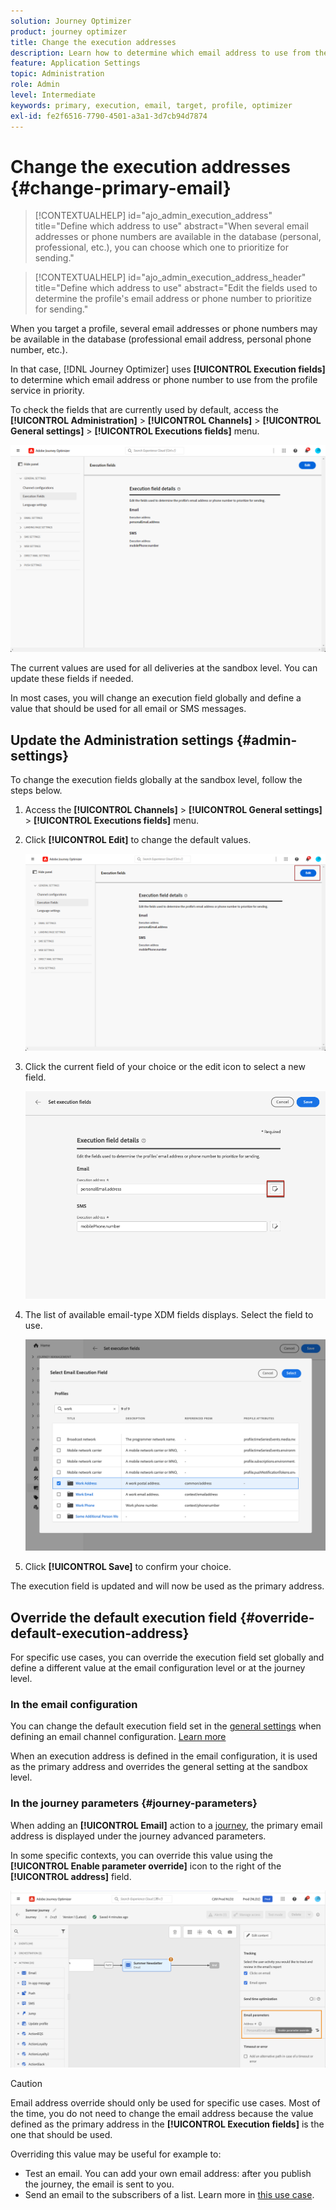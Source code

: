 ```yaml
---
solution: Journey Optimizer
product: journey optimizer
title: Change the execution addresses 
description: Learn how to determine which email address to use from the profile service.
feature: Application Settings
topic: Administration
role: Admin
level: Intermediate
keywords: primary, execution, email, target, profile, optimizer
exl-id: fe2f6516-7790-4501-a3a1-3d7cb94d7874
---
```

# Change the execution addresses {#change-primary-email}

>[!CONTEXTUALHELP]
>id="ajo_admin_execution_address"
>title="Define which address to use"
>abstract="When several email addresses or phone numbers are available in the database (personal, professional, etc.), you can choose which one to prioritize for sending."

>[!CONTEXTUALHELP]
>id="ajo_admin_execution_address_header"
>title="Define which address to use"
>abstract="Edit the fields used to determine the profile's email address or phone number to prioritize for sending."

When you target a profile, several email addresses or phone numbers may be available in the database (professional email address, personal phone number, etc.).

In that case, [!DNL Journey Optimizer] uses **[!UICONTROL Execution fields]** to determine which email address or phone number to use from the profile service in priority.

To check the fields that are currently used by default, access the **[!UICONTROL Administration]** > **[!UICONTROL Channels]** > **[!UICONTROL General settings]** > **[!UICONTROL Executions fields]** menu.

![](assets/primary-address-execution-fields.png)

The current values are used for all deliveries at the sandbox level. You can update these fields if needed.

In most cases, you will change an execution field globally and define a value that should be used for all email or SMS messages. <!--[Learn how](#admin-settings)-->

<!--In some specific use cases only, you can override the value set globally and define a different value at the journey level. [Learn more](#journey-parameters)-->

## Update the Administration settings {#admin-settings}

To change the execution fields globally at the sandbox level, follow the steps below.

1. Access the  **[!UICONTROL Channels]** > **[!UICONTROL General settings]** > **[!UICONTROL Executions fields]** menu.

1. Click **[!UICONTROL Edit]** to change the default values.

    ![](assets/primary-address.png)

1. Click the current field of your choice or the edit icon to select a new field.

    ![](assets/primary-address-edit.png)

1. The list of available email-type XDM fields displays. Select the field to use.

    ![](assets/primary-address-select-field.png)

1. Click **[!UICONTROL Save]** to confirm your choice.

The execution field is updated and will now be used as the primary address.
    
<!--1. You can also select an additional field to use as secondary email address. This allows you to determine which field to use if the primary field is empty for a profile. -->

## Override the default execution field {#override-default-execution-address}

For specific use cases, you can override the execution field set globally and define a different value at the email configuration level or at the journey level.

### In the email configuration

You can change the default execution field set in the [general settings](#admin-settings) when defining an email channel configuration. [Learn more](../email/email-settings.md#execution-address)

When an execution address is defined in the email configuration, it is used as the primary address and overrides the general setting at the sandbox level.

### In the journey parameters {#journey-parameters}

When adding an **[!UICONTROL Email]** action to a [journey](../email/create-email.md#create-email-journey-campaign), the primary email address is displayed under the journey advanced parameters.

In some specific contexts, you can override this value using the **[!UICONTROL Enable parameter override]** icon to the right of the **[!UICONTROL address]** field.

![](assets/journey-enable-parameter-override.png)

>[!CAUTION]
>
>Email address override should only be used for specific use cases. Most of the time, you do not need to change the email address because the value defined as the primary address in the **[!UICONTROL Execution fields]** is the one that should be used.

Overriding this value may be useful for example to:

* Test an email. You can add your own email address: after you publish the journey, the email is sent to you.
* Send an email to the subscribers of a list. Learn more in [this use case](../building-journeys/message-to-subscribers-uc.md).
